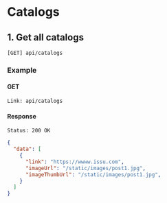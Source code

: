# Catalogs

## 1. Get all catalogs

```
[GET] api/catalogs
```

### Example

#### GET

```
Link: api/catalogs
```

#### Response

```
Status: 200 OK
```

```json
{
  "data": [
    {
      "link": "https://wwww.issu.com",
      "imageUrl": "/static/images/post1.jpg",
      "imageThumbUrl": "/static/images/post1.jpg",
    }
  ]
}
```
